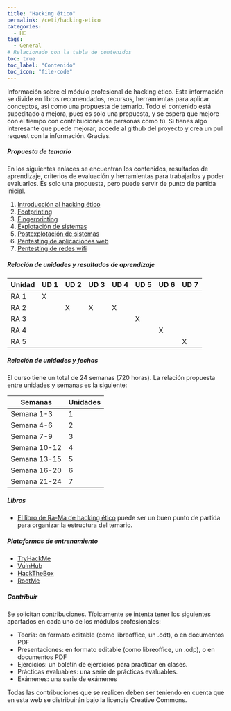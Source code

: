 ```yaml
---
title: "Hacking ético"
permalink: /ceti/hacking-etico
categories:
  - HE
tags:
  - General
# Relacionado con la tabla de contenidos
toc: true
toc_label: "Contenido"
toc_icon: "file-code"
---
```


Información sobre el módulo profesional de hacking ético. Esta información se divide en libros recomendados, recursos, herramientas para aplicar conceptos, así como una propuesta de temario. Todo el contenido está supeditado a mejora, pues es solo una propuesta, y se espera que mejore con el tiempo con contribuciones de personas como tú. Si tienes algo interesante que puede mejorar, accede al github del proyecto y crea un pull request con la información. Gracias.

##### Propuesta de temario

En los siguientes enlaces se encuentran los contenidos, resultados de aprendizaje, criterios de evaluación y herramientas para trabajarlos y poder evaluarlos. Es solo una propuesta, pero puede servir de punto de partida inicial.

1. [Introducción al hacking ético](/ceti/hacking-etico/introduccion-hacking-etico)
2. [Footprinting](/ceti/hacking-etico/footprinting)
3. [Fingerprinting](/ceti/hacking-etico/fingerprinting)
4. [Explotación de sistemas](/ceti/hacking-etico/explotacion-sistemas)
5. [Postexplotación de sistemas](/ceti/hacking-etico/postexplotacion-sistemas)
6. [Pentesting de aplicaciones web](/ceti/hacking-etico/pentesting-aplicaciones-web)
7. [Pentesting de redes wifi](/ceti/hacking-etico/pentesting-aplicaciones-web)

##### Relación de unidades y resultados de aprendizaje

| Unidad | UD 1 | UD 2 | UD 3 | UD 4 | UD 5 | UD 6 | UD 7 |
| ------ | ---- | ---- | ---- | ---- | ---- | ---- | ---- |
| RA 1   | X    |      |      |      |      |      |      |
| RA 2   |      | X    | X    | X    |      |      |      |
| RA 3   |      |      |      |      | X    |      |      |
| RA 4   |      |      |      |      |      | X    |      |
| RA 5   |      |      |      |      |      |      | X    |

##### Relación de unidades y fechas

El curso tiene un total de 24 semanas (720 horas). La relación propuesta entre unidades y semanas es la siguiente:

| Semanas      | Unidades |
| ------------ | -------- |
| Semana 1-3   | 1        |
| Semana 4-6   | 2        |
| Semana 7-9   | 3        |
| Semana 10-12 | 4        |
| Semana 13-15 | 5        |
| Semana 16-20 | 6        |
| Semana 21-24 | 7        |

##### Libros

- [El libro de Ra-Ma de hacking ético](https://www.ra-ma.es/libro/hacking-etico_139070/) puede ser un buen punto de partida para organizar la estructura del temario.

##### Plataformas de entrenamiento

- [TryHackMe](https://tryhackme.com/)
- [VulnHub](https://www.vulnhub.com/)
- [HackTheBox](https://www.hackthebox.com/)
- [RootMe](https://www.root-me.org/?lang=es)

##### Contribuir

Se solicitan contribuciones. Típicamente se intenta tener los siguientes apartados en cada uno de los módulos profesionales:

- Teoría: en formato editable (como libreoffice, un .odt), o en documentos PDF
- Presentaciones: en formato editable (como libreoffice, un .odp), o en documentos PDF
- Ejercicios: un boletín de ejercicios para practicar en clases.
- Prácticas evaluables: una serie de prácticas evaluables.
- Exámenes: una serie de exámenes

Todas las contribuciones que se realicen deben ser teniendo en cuenta que en esta web se distribuirán bajo la licencia Creative Commons.
